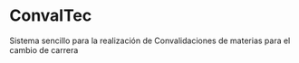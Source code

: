 # ConvalTec
Sistema sencillo para la realización de Convalidaciones de materias para el cambio de carrera
